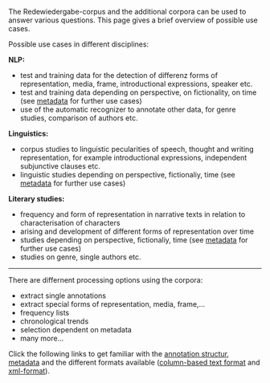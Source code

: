 The Redewiedergabe-corpus and the additional corpora can be used to answer various questions. This page gives a brief overview of possible use cases.

Possible use cases in different disciplines:


**NLP:**
- test and training data for the detection of differenz forms of representation, media, frame, introductional expressions, speaker etc.
- test and training data depending on perspective, on fictionality, on time (see [metadata](metadata.md) for further use cases)
- use of the automatic recognizer to annotate other data, for genre studies, comparison of authors etc.


**Linguistics:**
- corpus studies to linguistic pecularities of speech, thought and writing representation, for example introductional expressions, independent subjunctive clauses etc.
- linguistic studies depending on perspective, fictionaliy, time (see [metadata](metadata.md) for further use cases)


**Literary studies:**
- frequency and form of representation in narrative texts in relation to characterisation of characters
- arising and development of different forms of representation over time
- studies depending on perspective, fictionaliy, time (see [metadata](metadata.md) for further use cases)
- studies on genre, single authors etc.

---

There are differnent processing options using the corpora:
- extract single annotations
- extract special forms of representation, media, frame,...
- frequency lists
- chronological trends
- selection dependent on metadata
- many more...


Click the following links to get familiar with the [annotation structur](annotation_structure.md), [metadata](metadata.md) and the different formats available ([column-based text format](column_based_text_format.md) and [xml-format](xml_format.md)).
